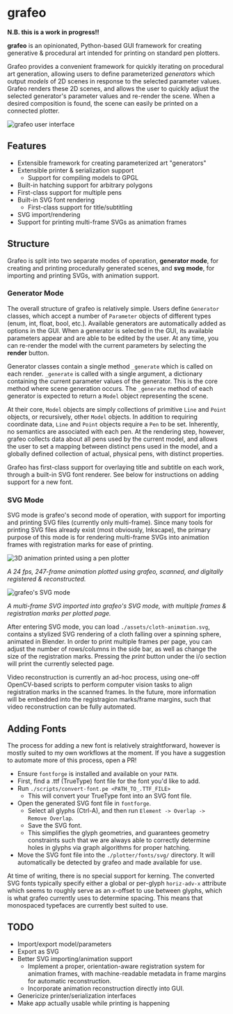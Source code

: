 # grafeo

**N.B. this is a work in progress!!**

**grafeo** is an opinionated, Python-based GUI framework for creating generative & procedural art intended for printing on standard pen plotters.

Grafeo provides a convenient framework for quickly iterating on procedural art generation, allowing users to define parameterized *generators* which output *models* of 2D scenes in response to the selected parameter values. Grafeo renders these 2D scenes, and allows the user to quickly adjust the selected generator's parameter values and re-render the scene. When a desired composition is found, the scene can easily be printed on a connected plotter.

![grafeo user interface](https://i.imgur.com/6oz4MtG.jpeg)

## Features

* Extensible framework for creating parameterized art "generators"
* Extensible printer & serialization support
  * Support for compiling models to GPGL
* Built-in hatching support for arbitrary polygons
* First-class support for multiple pens
* Built-in SVG font rendering
  * First-class support for title/subtitling
* SVG import/rendering
* Support for printing multi-frame SVGs as animation frames

## Structure

Grafeo is split into two separate modes of operation, **generator mode**, for creating and printing procedurally generated scenes, and **svg mode**, for importing and printing SVGs, with animation support.

### Generator Mode
The overall structure of grafeo is relatively simple. Users define `Generator` classes, which accept a number of `Parameter` objects of different types (enum, int, float, bool, etc.). Available generators are automatically added as options in the GUI. When a generator is selected in the
GUI, its available parameters appear and are able to be edited by the user. At any time, you can re-render the model with the current parameters by selecting the **render** button.

Generator classes contain a single method `_generate` which is called on each render. `_generate` is called with a single argument, a dictionary containing the current parameter values of the generator. This is the core method where scene generation occurs. The `_generate` method of each generator is expected to return a `Model` object representing the scene.

At their core, `Model` objects are simply collections of primitive `Line` and `Point` objects, or recursively, other `Model` objects. In addition to requiring coordinate data, `Line` and `Point` objects require a `Pen` to be set. Inherently, no semantics are associated with each pen. At the rendering step, however, grafeo collects data about all pens used by the current model, and allows the user to set a mapping between distinct pens used in the model, and a globally defined collection of actual, physical pens, with distinct properties.

Grafeo has first-class support for overlaying title and subtitle on each work, through a built-in SVG font renderer. See below for instructions on adding support for a new font.

### SVG Mode

SVG mode is grafeo's second mode of operation, with support for importing and printing SVG files (currently only multi-frame). Since many tools for printing SVG files already exist (most obviously, Inkscape), the primary purpose of this mode is for rendering multi-frame SVGs into animation frames with registration marks for ease of printing.

![3D animation printed using a pen plotter](https://i.imgur.com/p2V15QB.gif)

*A 24 fps, 247-frame animation plotted using grafeo, scanned, and digitally registered & reconstructed.*


![grafeo's SVG mode](https://i.imgur.com/rFNCnAS.png)

*A multi-frame SVG imported into grafeo's SVG mode, with multiple frames & registration marks per plotted page.*

After entering SVG mode, you can load `./assets/cloth-animation.svg`, contains a stylized SVG rendering of a cloth falling over a spinning sphere, animated in Blender. In order to print multiple frames per page, you can adjust the number of rows/columns in the side bar, as well as change the size of the registration marks. Pressing the *print* button under the i/o section will print the currently selected page.

Video reconstruction is currently an ad-hoc process, using one-off OpenCV-based scripts to perform computer vision tasks to align registration marks in the scanned frames. In the future, more information will be embedded into the registragion marks/frame margins, such that video reconstruction can be fully automated.

## Adding Fonts

The process for adding a new font is relatively straightforward, however is mostly suited to my own workflows at the moment. If you have a suggestion to automate more of this process, open a PR!

* Ensure `fontforge` is installed and available on your `PATH`.
* First, find a .ttf (TrueType) font file for the font you'd like to add.
* Run `./scripts/convert-font.pe <PATH_TO_.TTF_FILE>`
  * This will convert your TrueType font into an SVG font file.
* Open the generated SVG font file in `fontforge`.
  * Select all glyphs (Ctrl-A), and then run `Element -> Overlap -> Remove Overlap`.
  * Save the SVG font.
  * This simplifies the glyph geometries, and guarantees geometry constraints such that we are always able to correctly determine holes in glyphs via graph algorithms for proper hatching.
* Move the SVG font file into the `./plotter/fonts/svg/` directory. It will automatically be detected by grafeo and made available for use.

At time of writing, there is no special support for kerning. The converted SVG fonts typically specify either a global or per-glyph `horiz-adv-x` attribute which seems to roughly serve as an x-offset to use between glyphs, which is what grafeo currently uses to determine spacing. This means that monospaced typefaces are currently best suited to use.

## TODO

* Import/export model/parameters
* Export as SVG
* Better SVG importing/animation support
  * Implement a proper, orientation-aware registration system for animation frames, with machine-readable metadata in frame margins for automatic reconstruction.
  * Incorporate animation reconstruction directly into GUI.
* Genericize printer/serialization interfaces
* Make app actually usable while printing is happening
